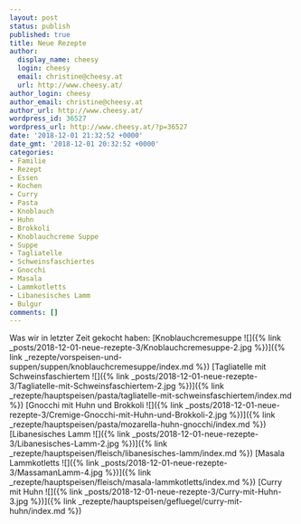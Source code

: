 ```yaml
---
layout: post
status: publish
published: true
title: Neue Rezepte
author:
  display_name: cheesy
  login: cheesy
  email: christine@cheesy.at
  url: http://www.cheesy.at/
author_login: cheesy
author_email: christine@cheesy.at
author_url: http://www.cheesy.at/
wordpress_id: 36527
wordpress_url: http://www.cheesy.at/?p=36527
date: '2018-12-01 21:32:52 +0000'
date_gmt: '2018-12-01 20:32:52 +0000'
categories:
- Familie
- Rezept
- Essen
- Kochen
- Curry
- Pasta
- Knoblauch
- Huhn
- Brokkoli
- Knoblauchcreme Suppe
- Suppe
- Tagliatelle
- Schweinsfaschiertes
- Gnocchi
- Masala
- Lammkotletts
- Libanesisches Lamm
- Bulgur
comments: []
---
```

Was wir in letzter Zeit gekocht haben:
[Knoblauchcremesuppe ![]({% link _posts/2018-12-01-neue-rezepte-3/Knoblauchcremesuppe-2.jpg %})]({% link _rezepte/vorspeisen-und-suppen/suppen/knoblauchcremesuppe/index.md %})
[Tagliatelle mit Schweinsfaschiertem ![]({% link _posts/2018-12-01-neue-rezepte-3/Tagliatelle-mit-Schweinsfaschiertem-2.jpg %})]({% link _rezepte/hauptspeisen/pasta/tagliatelle-mit-schweinsfaschiertem/index.md %})
[Gnocchi mit Huhn und Brokkoli ![]({% link _posts/2018-12-01-neue-rezepte-3/Cremige-Gnocchi-mit-Huhn-und-Brokkoli-2.jpg %})]({% link _rezepte/hauptspeisen/pasta/mozarella-huhn-gnocchi/index.md %})
[Libanesisches Lamm ![]({% link _posts/2018-12-01-neue-rezepte-3/Libanesisches-Lamm-2.jpg %})]({% link _rezepte/hauptspeisen/fleisch/libanesisches-lamm/index.md %})
[Masala Lammkotletts ![]({% link _posts/2018-12-01-neue-rezepte-3/MassamanLamm-4.jpg %})]({% link _rezepte/hauptspeisen/fleisch/masala-lammkotletts/index.md %})
[Curry mit Huhn ![]({% link _posts/2018-12-01-neue-rezepte-3/Curry-mit-Huhn-3.jpg %})]({% link _rezepte/hauptspeisen/gefluegel/curry-mit-huhn/index.md %})
